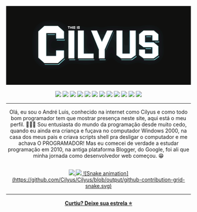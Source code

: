 <img src="https://raw.githubusercontent.com/Cilyus/Cilyus/main/img/1.gif" />
<p align="center">
    <img src="https://img.shields.io/badge/-JAVA-ea2e2f?style=flat-square&logo=java&logoColor=white" />
    <img src="https://img.shields.io/badge/-HTML5-E34F26?style=flat-square&logo=html5&logoColor=white" />
    <img src="https://img.shields.io/badge/-CSS3-1572B6?style=flat-square&logo=css3" />
    <img src="https://img.shields.io/badge/-SASS-hotpink?style=flat-square&logo=sass&logoColor=white" />
    <img src="https://img.shields.io/badge/-Bootstrap-563D7C?style=flat-square&logo=bootstrap" />
    <img src="https://img.shields.io/badge/-jQuery-0769ad?style=flat-square&logo=jQuery&logoColor=white" />
    <img src="https://img.shields.io/badge/-JavaScript-black?style=flat-square&logo=javascript" />
    <img src="https://img.shields.io/badge/-Nodejs-6da55f?style=flat-square&logo=node.js&logoColor=white" />
    <img src="https://img.shields.io/badge/-React-black?style=flat-square&logo=react" />
    <img src="https://img.shields.io/badge/-PHP-000658?style=flat-square&logo=PHP" />
    <img src="https://img.shields.io/badge/-Laravel-ff2d20?style=flat-square&logo=Laravel&logoColor=white" />
    <img src=" https://img.shields.io/badge/-MySQL-black?style=flat-square&logo=mysql" /></br>
</p>
<hr>
<p align="center">
    Olá, eu sou o André Luis, conhecido na internet como Cilyus e como todo bom programador tem que mostrar presença
    neste site, aqui está o meu perfil. 👨🏻‍💻 Sou entusiasta do mundo da programação desde muito cedo, quando eu
    ainda era criança e fuçava no computador Windows 2000, na casa dos meus pais e criava scripts shell pra desligar
    o computador e me achava O PROGRAMADOR! Mas eu comecei de verdade a estudar programação em 2010, na antiga
    plataforma Blogger, do Google, foi ali que minha jornada como desenvolvedor web começou. 😁
</p>

##

<div align="center">
  <a href="https://github.com/Cilyus">
  <img height="180em" src="https://github-readme-stats.vercel.app/api?username=Cilyus&show_icons=true&theme=algolia&include_all_commits=true&count_private=true"/>
  <img height="180em" src="https://github-readme-stats.vercel.app/api/top-langs/?username=Cilyus&layout=compact&langs_count=7&theme=algolia"/>
  ![Snake animation](https://github.com/Cilyus/Cilyus/blob/output/github-contribution-grid-snake.svg)
</div>

<hr>
<p align="center"><b>Curtiu? Deixe sua estrela ⭐<b></p>
